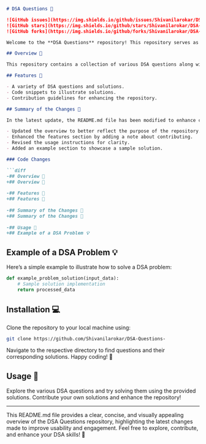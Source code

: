 ```markdown
# DSA Questions 🤖

![GitHub issues](https://img.shields.io/github/issues/Shivanilarokar/DSA-Questions-)
![GitHub stars](https://img.shields.io/github/stars/Shivanilarokar/DSA-Questions-)
![GitHub forks](https://img.shields.io/github/forks/Shivanilarokar/DSA-Questions-)

Welcome to the **DSA Questions** repository! This repository serves as a comprehensive collection of various DSA questions along with their solutions to help you practice and master data structures and algorithms.

## Overview 🎉

This repository contains a collection of various DSA questions along with their solutions to help you practice and master data structures and algorithms.

## Features 🎈

- A variety of DSA questions and solutions.
- Code snippets to illustrate solutions.
- Contribution guidelines for enhancing the repository.

## Summary of the Changes 🔧

In the latest update, the README.md file has been modified to enhance clarity and improve user engagement. The following changes were made:

- Updated the overview to better reflect the purpose of the repository.
- Enhanced the features section by adding a note about contributing.
- Revised the usage instructions for clarity.
- Added an example section to showcase a sample solution.

### Code Changes

```diff
-## Overview 🎈
+## Overview 🎉
 
-## Features 🎈
+## Features 🎈
 
-## Summary of the Changes 🔧
+## Summary of the Changes 🔧
 
-## Usage 📖
+## Example of a DSA Problem 💡
```

## Example of a DSA Problem 💡

Here’s a simple example to illustrate how to solve a DSA problem:

```python
def example_problem_solution(input_data):
    # Sample solution implementation
    return processed_data
```

## Installation 💻

Clone the repository to your local machine using:

```bash
git clone https://github.com/Shivanilarokar/DSA-Questions-
```

Navigate to the respective directory to find questions and their corresponding solutions. Happy coding! 🚀

## Usage 📖

Explore the various DSA questions and try solving them using the provided solutions. Contribute your own solutions and enhance the repository!

---

This README.md file provides a clear, concise, and visually appealing overview of the DSA Questions repository, highlighting the latest changes made to improve usability and engagement. Feel free to explore, contribute, and enhance your DSA skills! 🚀
```